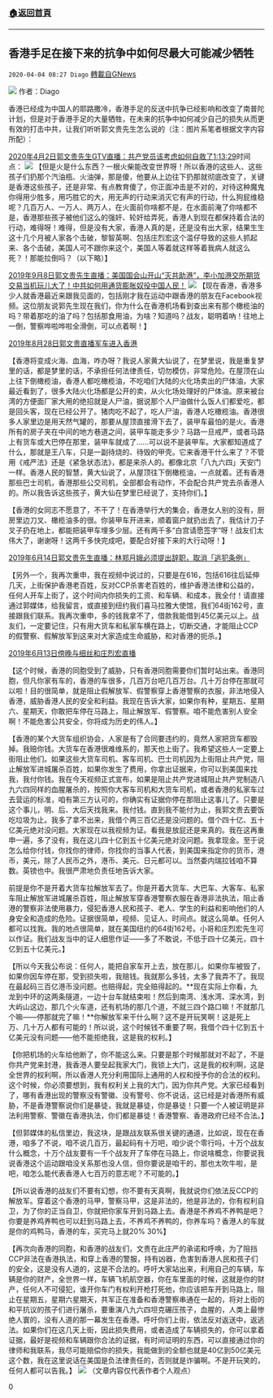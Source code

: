 ###  [:house:返回首頁](https://github.com/ourhimalayas/txt)
---

## 香港手足在接下来的抗争中如何尽最大可能减少牺牲
`2020-04-04 08:27 Diago` [轉載自GNews](https://gnews.org/zh-hant/161910/)

![](https://s3-ap-northeast-1.amazonaws.com/news.guo.offload.media/wp-content/uploads/2020/04/04082019/1908140418431528.jpg)
作者：Diago

香港已经成为中国人的耶路撒冷，香港手足的反送中抗争已经影响和改变了南普陀计划，但是对于香港手足的大量牺牲，在未来的抗争中如何减少自己的损失从而更有效的打击中共，让我们听听郭文贵先生怎么说的（注：图片系笔者根据文字内容所配）：

[2020年4月2日郭文贵先生GTV直播：共产党员该考虑如何自救了1:13:29](https://youtu.be/8d4DmpEZMrg?t=4409)时间点：
![](https://s3-ap-northeast-1.amazonaws.com/news.guo.offload.media/wp-content/uploads/2020/04/04082152/v2-2b2347e2384eefdbb59a5064003257a7_b.jpg)
【但是火是什么东西？一根火柴能改变世界呀！所以香港的这些人、这些孩子们扔那个汽油瓶、火油弹，那是傻，他要从上边往下扔那就彻底改变了，关键是香港这些孩子，还是非常、有点教育傻了，你正面冲击是不对的，对待这种魔鬼你得用少胜多，用巧胜它的大，用无声的行动来消灭它有声的行动，什么狗屁维稳呢？几百万人、一万人、两万人，在火面前你啥都不是，在水面前淹了你啥都不是，香港那些孩子被他们这么的强奸、轮奸给弄死，香港人到现在都保持着合法的行动，难得呀！难得，但是没有大家，香港人真的是，还是没有出大家，结果生生这十几个月被人家各个击破，黎智英啊、包括庄烈宏这个滥仔导致的这些人抓起来、各个击破，美国人可不跟你来这个，美国人等着就这样等着我病人就这么死？！那能拉倒吗？（以下略）】

[2019年9月8日郭文贵先生直播：美国国会山开山“灭共助港”，李小加港交所期货交易当机玩儿大了！中共如何用通货膨胀奴役中国人民！](https://youtu.be/4RzM8nwuzeQ)
![](https://s3-ap-northeast-1.amazonaws.com/news.guo.offload.media/wp-content/uploads/2020/04/04082207/%E4%B8%8B%E8%BC%89-3.jpg)
【现在香港，香港多少人就香港最近来跟我见面的，包括刚才我在运动中跟香港的朋友在Facebook视频。这位朋友说郭先生现在我们，你为什么在香港机场看到查出来有那个橄榄油的吗？带着那吃的油了吗？包括那食用油，为啥？知道吗？战友，聪明着吶！往地上一倒，警察哗啦哗啦全滑倒，可以点着啊！】

[2019年8月28日郭文贵直播军车进入香港](https://youtu.be/t0PDfCJbGFE)

【香港将变成火海、血海，咋办呀？我说人家黄大仙说了，在梦里说，我是重复梦里的话，都是梦里的话，不承担任何法律责任，切勿模仿，非常危险。在屋顶在山上往下倒橄榄油，香港人都吃橄榄油，不吃咱们大陆的火化场卖出的尸体油，大家最近看到了，很多大陆火化场都是公开的卖，从火化场处理好的尸体油。原来被台湾的方便面厂家大用的绝招就是人尸油，据说那个人尸油做什么饭人们都爱吃，都是回头客，现在已经公开了。猪肉吃不起了，吃人尸油，香港人吃橄榄油。香港很多人家里边是用天然气罐的，那要从屋顶直接滑下去了，装甲车最怕的是火。香港所有的房子夹在中间的地方巷道之间，装甲车能走多少？马路一旦戒严，或者马路上有货车或大巴停在那里，装甲车就成了……可以说不是装甲车。大家都知道成了什么，那就是王八车，只是一副待烧的、待毁的甲壳。它来香港干什么来了？不管用《戒严法》还是《紧急状态法》，都是来杀人的。都像北京「八九六四」天安门一样。香港人民的智慧，黄大仙说了，从屋顶往下倒橄榄油，一点就着。还有香港那些巴士司机，香港那些公交司机，全部都会有动作，不会配合共产党去杀香港人的。所以我告诉这些孩子，黄大仙在梦里已经说了，支持你们。】

【香港的女同志不愿意了，不干了！在香港举行大的集会，香港女人别的没有，厨房里边刀叉、橄榄油多的很。你装甲车开进来，顺着窗户就扔出去了，我估计刀子叉子扔在地上，都能把装甲车埋多少层。还有两千多“白宫请愿签字“呀！战友们太伟大了，谢谢呀！这两千多快完成吧，要配合好接下来的大行动呀！】

[2019年6月14日郭文贵先生直播：林郑月娥必须提出辞职，取消「逃犯条例」](https://youtu.be/VjA8fAMpTmE)

【另外一个，我再次重申，我在视频中说过的，只要是在616，包括616往后延伸几天，上街保护香港老百姓，反对CCP杀害老百姓的，维护香港法律和公益的，任何人开车上街了，这个时间内你损失的工资、和车辆、和成本，我全付！请直接通过郭媒体，给我留言，或直接到纽约我们喜马拉雅大使馆，我们64街162号，直接跟我们联系。我再次重申，多的钱我拿不了，借款我能借到45亿美元以上。战友们，一定要记住，只有用大货车和私家车横在路上，切断交通，才能阻止CCP的假警察、假解放军到这来对大家造成生命威胁，和对香港的扼杀。】

[2019年6月13日傍晚与细丝和庄烈宏直播](https://youtu.be/MfMWvs3CT-U)

【这个时候，香港的同胞受到了威胁，只有香港同胞需要你们暂时站出来。香港同胞，但凡你家有车的，香港的车很多，几百万台吧几百万台。几十万台停在那就可以啦！目的很简单，就是阻止假解放军、假警察穿上香港警察的衣服，非法地侵入香港，威胁香港人民的安全和利益。我现在告诉大家，如果你有种，星期五、星期六、星期天，你敢把车停在马路上，阻止解放军、假警察。咱不能危害别人安全啊！不能危害公共安全，你将成为历史的伟人。】

【香港的某个大货车组织协会，人家是有了合同要违约的，竟然人家把货车都毁掉。我赔你钱。大货车在香港很难维系的，那天也上街了。我希望这些人一定要上街阻止他们。如果这些大货车司机、客车司机、巴士司机因为上街阻止共产党，阻止解放军进城屠杀百姓，如果你发生了费用，你拿出证据来，你可以到美国来找我，我付你钱。我在今天视频正式宣布，如果是阻止共产党进城阻止共产党制造八九六四同样的血腥屠杀的，按照你大客车司机和大货车司机，或者香港的私家车过去营运的标准，咱有第三方认可的，你确实有证据你停在那阻止这事儿了。只要是这个事儿，明、后、大后天找我来。我付钱。直到我不能付为止，我郭文贵去要饭吃垃圾为止。我多了拿不出来，我借个两三百亿还是没问题的。借个四十亿、五十亿美元绝对没问题。大家现在以我视频为证。看我是放屁还是来真的。我在这再重申一遍，多了没有，我在这儿四十亿到五十亿美元绝对没问题。我拿现金。至于说怎么给你付钱，你找你的律师，你找你的当事人代表，到美国来指定你的货币，港币，美元，除了人民币之外，港币、美元、日元都可以。当然委内瑞拉钱咱不算数。英镑也中。我很严肃地负责任地告诉大家。

前提是你不是开着大货车拉解放军去了。你是开着大货车、大巴车、大客车、私家车阻止解放军进城屠杀百姓，阻止解放军穿香港警察衣服在香港非法执法，阻止香港的警察非法使用暴力，侵犯香港人民和孩子、老人、学生的利益和影响他们的人身安全和造成的危险。证据很简单，视频、见证人、时间点。就这么简单。任何人都可以找我。我的地点很简单，就在美国纽约的64街162号。小哥和庄烈宏先生可以作证。我们战友当中的证人细思作证——多了不敢说，不低于四十亿美元，四十亿到五十亿美元。】

【所以今天我公布说：任何人，能把自家车开上去，放在那儿，如果你车被毁了，如果你因车停在那，受到损失啦，我赔钱。我就那么多钱，太多了我弄不了。我现在最起码三百亿港币没问题。也赔得起，完全赔得起的。**现在实际上你看，九龙到中环的这两条隧道，一边十台车就结束啦！然后到南湾、浅水湾、深水湾，到大屿山这边，那几个火车道，还有机场的那几个道，不就三四个路口嘛！不就那几个嘛——停那就完了嘛！**你解放军来干什么啊？这不是开玩笑啊！这是死上万、几十万人都有可能的！所以说，这个时候钱不重要了啊，我借个四十亿到五十亿美元没有问题——他不能拒绝我，这是我的权利。】

【你把机场的火车给他断了，你不能这么来。只要是那个时候那就对不起了，不是你共产党来封港，我香港人要垒起我家大门，我锁上大门，这是我的权利啊，这是全世界的权利啊，所以香港人充分利用国际上通用的人权和授予你的合法的权利。这个时候，你必须要想到，我有权利关上我的大门，因为你共产党。大家已经看到了，哪有香港出现的警察没有警徽、没有警号、你不说话，这已经是对香港所有威胁，不是香港警察说你们是暴徒，我就是暴徒，你是暴徒！只要一个人被证明是非法利用警察、警徽在香港执法，你们都是暴徒！香港警察、香港政府已经不合法。】

【但郭媒体的私信里边，我这块，是跟战友联系很关键的通道，比如说，现在在香港，咱多了不说，咱不说几百万，最起码有十万吧，咱少说个零行吗，十万个战友什么概念，十万个战友要有一千个战友开了车停在马路上，你说啥概念，你要说我说香港这个运动跟咱没关系那也没人信，但你要说是咱干的，那也太吹牛啦，是吧，咱怎么能代表香港人七百万的意志呢？不可能的。】

【所以说香港的战友们不要有幻想，你不要有天真啊，我就说你们依法反CCP的解放军。穿着这个香港的马甲，警察马甲，这是非法的，他是非法的，你有权利自卫，为了你的正当自卫，你就把你家车开到马路上去。香港是不养鸡不养鸭是吧？你要是养鸡养鸭也可以赶到马路上去，不养鸡不养鸭的，你养车吗？香港人的车就是你的鸡鸭马，香港的车，买完马上就20% 30%】

【再次向香港的同胞，和香港的战友们，文贵在此庄严的承诺和呼唤，为了阻挡CCP非法在香港执法，和穿上香港的警服，持有凶器，危害到香港人民和孩子们的安全，这是没有人道的，这是不合法的。呼吁大家站出来，利用自己的车辆，车辆是你的财产，全世界一样，车辆飞机航空器，你在车里面的时候，这就是你的财产，任何人不可侵犯，谁开你车门有权利开枪打死他，你应该把车开到马路上，阻止在星期五，星期六星期天，共军正在准备和香港警察串通在一起的，将对上街的和平抗议的孩子们进行屠杀，要重演八九六四坦克碾压孩子，血腥的，人类上最惨绝人寰的，没有人道的那一幕发生在香港。呼吁你们上街，依法反对返送中，返逃法。如果你们在这几天上街，因此损失费用，或者造成了车辆损失的，你可以拿着证据，最好是视频和车辆跟你合法的证据，有时间证明的东西，可以直接通过你的律师和我联系，我尽可能赔偿你的损失，我能做到的全额也就是40亿到50亿美元这个数，我在这里说话在美国是负法律责任的，否则就是诈骗啊。不是开玩笑的，任何人都可以告我。】
![](https://s3-ap-northeast-1.amazonaws.com/news.guo.offload.media/wp-content/uploads/2020/04/04082429/1-32.jpg)
（文章内容仅代表作者个人观点）

0
